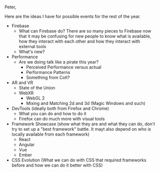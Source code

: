 Peter,

Here are the ideas I have for possible events for the rest of the year.

- Firebase
	- What can Firebase do? There are so many pieces to Firebase now that it may be confusing for new people to know what is available, how they interact with each other and how they interact with external tools
	- What's new?
- Performance
  - Are we doing talk like a pirate this year?
	- Perceived Performance versus actual
	- Performance Patterns
	- Something from Colt?
- AR and VR
	- State of the Union
  - WebXR
	- WebGL 2
	- Mixing and Matching 2d and 3d (Magic Windows and such)
- DevTools (ideally both from Firefox and Chrome)
  - What you can do and how to do it
  - Firefox can do much more with visual tools
- Framework Showcase (show what they are and what they can do, don't try to set up a "best framework" battle.  It mayt also depend on who is locally available from each framework)
  - React
  - Angular
  - Vue
  - Ember
- CSS Evolution (What we can do with CSS that required frameworks before and how we can do it better with CSS)
